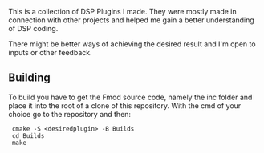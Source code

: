 This is a collection of DSP Plugins I made. They were mostly made in connection with other projects and helped me gain a better understanding of DSP coding.

There might be better ways of achieving the desired result and I'm open to inputs or other feedback.

<H2>Building</H2>
To build you have to get the Fmod source code, namely the inc folder and place it into the root of a clone of this repository.
With the cmd of your choice go to the repository and then:

```
 cmake -S <desiredplugin> -B Builds
 cd Builds
 make  
```

